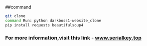 ##command 
```bash
git clone 
command Run: python darkboss1-website_clone
pip install requests beautifulsoup4

```
### For more information,visit this link - www.serialkey.top
